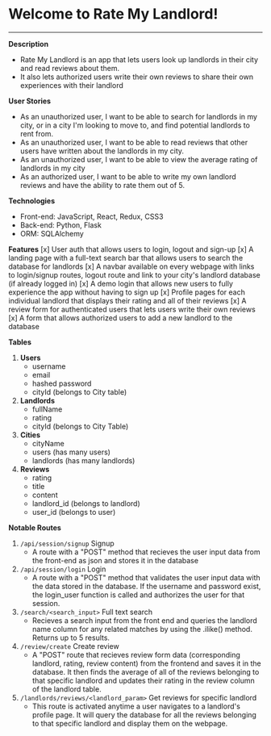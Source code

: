 # Welcome to Rate My Landlord!
--------------
**Description**
- Rate My Landlord is an app that lets users look up landlords in their city and read reviews about them.
- It also lets authorized users write their own reviews to share their own experiences with their landlord

**User Stories**
- As an unauthorized user, I want to be able to search for landlords in my city, or in a city I'm looking to move to, and find potential landlords to rent from.
- As an unauthorized user, I want to be able to read reviews that other users have written about the landlords in my city.
- As an unauthorized user, I want to be able to view the average rating of landlords in my city
- As an authorized user, I want to be able to write my own landlord reviews and have the ability to rate them out of 5.

**Technologies**
- Front-end: JavaScript, React, Redux, CSS3
- Back-end: Python, Flask
- ORM: SQLAlchemy

**Features**
[x] User auth that allows users to login, logout and sign-up
[x] A landing page with a full-text search bar that allows users to search the database for landlords
[x] A navbar available on every webpage with links to login/signup routes, logout route and link to your city's landlord database (if already logged in)
[x] A demo login that allows new users to fully experience the app without having to sign up
[x] Profile pages for each individual landlord that displays their rating and all of their reviews
[x] A review form for authenticated users that lets users write their own reviews
[x] A form that allows authorized users to add a new landlord to the database

**Tables**
1. **Users**
    - username
    - email
    - hashed password
    - cityId (belongs to City table)
2. **Landlords**
    - fullName
    - rating
    - cityId (belongs to City Table)
3. **Cities**
    - cityName
    - users (has many users)
    - landlords (has many landlords)
4. **Reviews**
    - rating
    - title
    - content
    - landlord_id (belongs to landlord)
    - user_id (belongs to user)

**Notable Routes**
1. `/api/session/signup` Signup
    - A route with a "POST" method that recieves the user input data from the front-end as json  and stores it in the database
2. `/api/session/login` Login
    - A route with a "POST" method that validates the user input data with the data stored in the database. If the username and password exist, the login_user function is called and authorizes the user for that session.
3. `/search/<search_input>` Full text search
    - Recieves a search input from the front end and queries the landlord name column for any related matches by using the .ilike() method. Returns up to 5 results.
4. `/review/create` Create review
    - A "POST" route that recieves review form data (corresponding landlord, rating, review content) from the frontend and saves it in the database. It then finds the average of all of the reviews belonging to that specific landlord and updates their rating in the review column of the landlord table.
5. `/landlords/reviews/<landlord_param>` Get reviews for specific landlord
    - This route is activated anytime a user navigates to a landlord's profile page. It will query the database for all the reviews belonging to that specific landlord and display them on the webpage.












